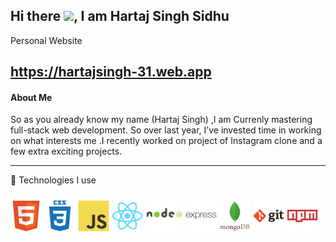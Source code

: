 

 Hi there <img src="https://raw.githubusercontent.com/MartinHeinz/MartinHeinz/master/wave.gif" width="30px">, I am Hartaj Singh Sidhu
   ---
   
   Personal Website
   
   <a>https://hartajsingh-31.web.app</a>
  ---
  
  <h4>About Me</h4>
  So as you already know my name (Hartaj Singh) ,I am Currenly mastering full-stack web development.
  So over last year, I’ve invested time in working on what interests me .I recently worked on project of Instagram clone and a few extra exciting projects.

---
🧰  Technologies I use

 <img src="https://github.com/devicons/devicon/blob/master/icons/html5/html5-original.svg" alt="HTML" width="50" height="50"/> <img src="https://github.com/devicons/devicon/blob/master/icons/css3/css3-plain-wordmark.svg" alt="CSS" width="50" height="50"/> <img src="https://github.com/devicons/devicon/blob/master/icons/javascript/javascript-original.svg" alt="JavaScript" width="50" height="50"/> <img src="https://github.com/devicons/devicon/blob/master/icons/react/react-original.svg" alt="JavaScript" width="50" height="50"/> <img src="https://github.com/devicons/devicon/blob/master/icons/nodejs/nodejs-original-wordmark.svg" alt="NodeJS" width="60" height="60"/>  <img src="https://github.com/devicons/devicon/blob/master/icons/express/express-original-wordmark.svg" alt="ExpressJS" width="50" height="50"/>  <img src="https://github.com/devicons/devicon/blob/master/icons/mongodb/mongodb-original-wordmark.svg" alt="MongoDB" width="50" height="50"/>   <img src="https://github.com/devicons/devicon/blob/master/icons/git/git-original-wordmark.svg" alt="Git" width="50" height="50"/>   <img src="https://github.com/devicons/devicon/blob/master/icons/npm/npm-original-wordmark.svg" alt="npm" width="50" height="50"/>










